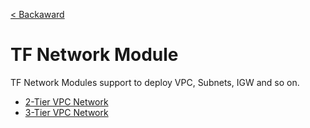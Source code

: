 [< Backaward](../README.md)

# TF Network Module

TF Network Modules support to deploy VPC, Subnets, IGW and so on.

- [2-Tier VPC Network](./2_tier_vpc_network/README.md)
- [3-Tier VPC Network](./3_tier_vpc_network/README.md)